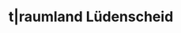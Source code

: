 ---
title: "t|raumland Lüdenscheid"
url: /luedenscheid/t-raumland-luedenscheid/
shop: Gebrauchtwaren
---